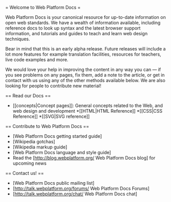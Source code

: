 = Welcome to Web Platform Docs =
  
Web Platform Docs is your canonical resource for up-to-date information on open web standards. We have a wealth of information available, including reference docs to look up syntax and the latest browser support information, and tutorials and guides to teach and learn web design techniques.
  
Bear in mind that this is an early alpha release. Future releases will include a lot more features for example translation facilities, resources for teachers, live code examples and more.

We would love your help in improving the content in any way you can — if you see problems on any pages, fix them, add a note to the article, or get in contact with us using any of the other methods available below. We are also looking for people to contribute new material!

== Read our Docs ==

* [[concepts|Concept pages]]: General concepts related to the Web, and web design and development
*[[HTML|HTML Reference]]
*[[CSS|CSS Reference]]
*[[SVG|SVG reference]]


== Contribute to Web Platform Docs ==

* [Web Platform Docs getting started guide]
* [Wikipedia gotchas]
* [Wikipedia markup guide]
* [Web Platform Docs language and style guide]
* Read the [http://blog.webplatform.org/ Web Platform Docs blog] for upcoming news

== Contact us! ==

* [Web Platform Docs public mailing list]
* [http://talk.webplatform.org/forums/ Web Platform Docs Forums]
* [http://talk.webplatform.org/chat/ Web Platform Docs chat]
